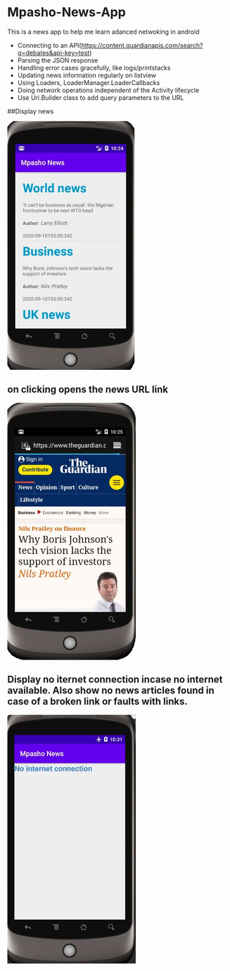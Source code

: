 # Mpasho-News-App
This is a news app to help me learn adanced netwoking in android
- Connecting to an API(https://content.guardianapis.com/search?q=debates&api-key=test)
- Parsing the JSON response
- Handling error cases gracefully, like logs/printstacks
- Updating news information regularly on listview 
- Using  Loaders, LoaderManager.LoaderCallbacks
- Doing network operations independent of the Activity lifecycle
- Use Uri.Builder class to add query parameters to the URL

##Display news

![](images/dispalyNews.JPG )  

## on clicking opens the news URL link

![](images/loadNewsItems.JPG)

## Display no iternet connection incase no internet available. Also show no news articles found in case of a broken link or faults with links.

![](images/noInternetConnection.JPG)
